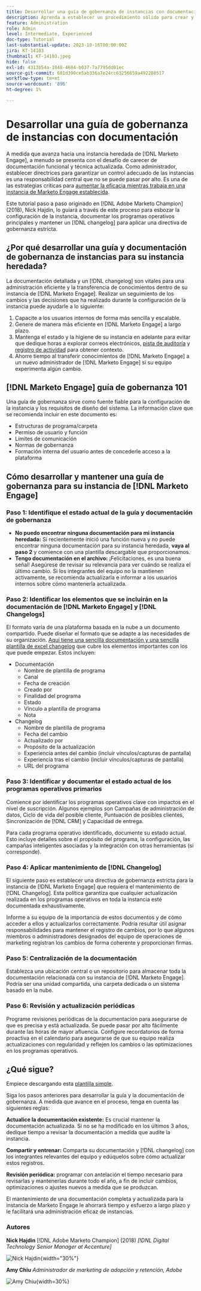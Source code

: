 ```yaml
---
title: Desarrollar una guía de gobernanza de instancias con documentación
description: Aprenda a establecer un procedimiento sólido para crear y mantener la documentación y el registro de cambios para la instancia de Marketo Engage. Esto no solo ahorrará tiempo para el intercambio de conocimientos de su equipo, sino que también mejorará la salud y la eficacia de su instancia.
feature: Administration
role: Admin
level: Intermediate, Experienced
doc-type: Tutorial
last-substantial-update: 2023-10-16T00:00:00Z
jira: KT-14103
thumbnail: KT-14103.jpeg
hide: false
exl-id: 4313b54a-1848-4684-b037-7a7795dd01ec
source-git-commit: 681d390ce5ab336a7e24cc63256659a492288517
workflow-type: tm+mt
source-wordcount: '896'
ht-degree: 1%

---
```


# Desarrollar una guía de gobernanza de instancias con documentación

A medida que avanza hacia una instancia heredada de [!DNL Marketo Engage], a menudo se presenta con el desafío de carecer de documentación funcional y técnica actualizada. Como administrador, establecer directrices para garantizar un control adecuado de las instancias es una responsabilidad central que no se puede pasar por alto. Es una de las estrategias críticas para [aumentar la eficacia mientras trabaja en una instancia de Marketo Engage establecida](https://nation.marketo.com/t5/champion-program-blogs/3-tips-to-increase-your-efficiency-in-an-inherited-instance/ba-p/247582).

Este tutorial paso a paso originado en [!DNL Adobe Marketo Champion] (2018), Nick Hajdin, lo guiará a través de este proceso para esbozar la configuración de la instancia, documentar los programas operativos principales y mantener un [!DNL changelog] para aplicar una directiva de gobernanza estricta.

## ¿Por qué desarrollar una guía y documentación de gobernanza de instancias para su instancia heredada?

La documentación detallada y un [!DNL changelog] son vitales para una administración eficiente y la transferencia de conocimientos dentro de su instancia de [!DNL Marketo Engage]. Realizar un seguimiento de los cambios y las decisiones que ha realizado durante la configuración de la instancia puede ayudarle a lo siguiente:

1. Capacite a los usuarios internos de forma más sencilla y escalable.
2. Genere de manera más eficiente en [!DNL Marketo Engage] a largo plazo.
3. Mantenga el estado y la higiene de su instancia en adelante para evitar que dedique horas a explorar correos electrónicos, [pista de auditoría](https://experienceleague.adobe.com/docs/marketo/using/product-docs/administration/audit-trail/audit-trail-overview.html?lang=es) y [registro de actividad](https://experienceleague.adobe.com/docs/marketo/using/product-docs/core-marketo-concepts/smart-lists-and-static-lists/managing-people-in-smart-lists/locate-the-activity-log-for-a-person.html?lang=es) para obtener contexto.
4. Ahorre tiempo al transferir conocimientos de [!DNL Marketo Engage] a un nuevo administrador de [!DNL Marketo Engage] si su equipo experimenta algún cambio.

## [!DNL Marketo Engage] guía de gobernanza 101

Una guía de gobernanza sirve como fuente fiable para la configuración de la instancia y los requisitos de diseño del sistema. La información clave que se recomienda incluir en este documento es:

* Estructuras de programa/carpeta
* Permiso de usuario y función
* Límites de comunicación
* Normas de gobernanza
* Formación interna del usuario antes de concederle acceso a la plataforma

## Cómo desarrollar y mantener una guía de gobernanza para su instancia de [!DNL Marketo Engage]

### Paso 1: Identifique el estado actual de la guía y documentación de gobernanza

* **No puedo encontrar ninguna documentación para mi instancia heredada:** Si recientemente inició una función nueva y no puede encontrar ninguna documentación para su instancia heredada, **vaya al paso 2** y comience con una plantilla descargable que proporcionamos.
* **Tengo documentación en el archivo:** ¡Felicitaciones, es una buena señal! Asegúrese de revisar su relevancia para ver cuándo se realiza el último cambio. Si los integrantes del equipo no la mantienen activamente, se recomienda actualizarla e informar a los usuarios internos sobre cómo mantenerla actualizada.

### Paso 2: Identificar los elementos que se incluirán en la documentación de [!DNL Marketo Engage] y [!DNL Changelogs]

El formato varía de una plataforma basada en la nube a un documento compartido. Puede diseñar el formato que se adapte a las necesidades de su organización. [Aquí tiene una sencilla documentación y una sencilla plantilla de excel changelog](/help/tutorial-inherited-instance/_assets/downloads/Adobe_Marketo_Engage_Inherited_Instance_Documentation-Changlog.xlsx) que cubre los elementos importantes con los que puede empezar. Estos incluyen:

* Documentación
   * Nombre de plantilla de programa
   * Canal
   * Fecha de creación
   * Creado por
   * Finalidad del programa
   * Estado
   * Vínculo a plantilla de programa
   * Nota
* Changelog
   * Nombre de plantilla de programa
   * Fecha del cambio
   * Actualizado por
   * Propósito de la actualización
   * Experiencia antes del cambio (incluir vínculos/capturas de pantalla)
   * Experiencia tras el cambio (incluir vínculos/capturas de pantalla)
   * URL del programa

### Paso 3: Identificar y documentar el estado actual de los programas operativos primarios

Comience por identificar los programas operativos clave con impactos en el nivel de suscripción. Algunos ejemplos son Campañas de administración de datos, Ciclo de vida del posible cliente, Puntuación de posibles clientes, Sincronización de [!DNL CRM] y Capacidad de entrega.

Para cada programa operativo identificado, documente su estado actual. Esto incluye detalles sobre el propósito del programa, la configuración, las campañas inteligentes asociadas y la integración con otras herramientas (si corresponde).

### Paso 4: Aplicar mantenimiento de [!DNL Changelog]

El siguiente paso es establecer una directiva de gobernanza estricta para la instancia de [!DNL Marketo Engage] que requiera el mantenimiento de [!DNL Changelog]. Esta política garantiza que cualquier actualización realizada en los programas operativos en toda la instancia esté documentada exhaustivamente.

Informe a su equipo de la importancia de estos documentos y de cómo acceder a ellos y actualizarlos correctamente. Podría resultar útil asignar responsabilidades para mantener el registro de cambios, por lo que algunos miembros o administradores designados del equipo de operaciones de marketing registran los cambios de forma coherente y proporcionan firmas.

### Paso 5: Centralización de la documentación

Establezca una ubicación central o un repositorio para almacenar toda la documentación relacionada con su instancia de [!DNL Marketo Engage]. Podría ser una unidad compartida, una carpeta dedicada o un sistema basado en la nube.

### Paso 6: Revisión y actualización periódicas

Programe revisiones periódicas de la documentación para asegurarse de que es precisa y está actualizada. Se puede pasar por alto fácilmente durante las horas de mayor afluencia. Configure recordatorios de forma proactiva en el calendario para asegurarse de que su equipo realiza actualizaciones con regularidad y reflejen los cambios o las optimizaciones en los programas operativos.

## ¿Qué sigue?

Empiece descargando esta [plantilla simple](/help/tutorial-inherited-instance/_assets/downloads/Adobe_Marketo_Engage_Inherited_Instance_Documentation-Changlog.xlsx).

Siga los pasos anteriores para desarrollar la guía y la documentación de gobernanza. A medida que avance en el proceso, tenga en cuenta las siguientes reglas:

**Actualice la documentación existente:**
Es crucial mantener la documentación actualizada. Si no se ha modificado en los últimos 3 años, dedique tiempo a revisar la documentación a medida que audite la instancia.

**Compartir y entrenar:**
Comparta su documentación y [!DNL changelog] con los integrantes relevantes del equipo y edúquelos sobre cómo actualizar estos registros.

**Revisión periódica:** programar con antelación el tiempo necesario para revisarlas y mantenerlas durante todo el año, a fin de incluir cambios, optimizaciones o ajustes nuevos a medida que se produzcan.

El mantenimiento de una documentación completa y actualizada para la instancia de Marketo Engage le ahorrará tiempo y esfuerzo a largo plazo y le facilitará una administración eficaz de instancias.

### Autores

**Nick Hajdin**
[!DNL Adobe Marketo Champion] (2018)
*[!DNL Digital Technology Senior Manager at Accenture]*

![Nick Hajdin](/help/tutorial-inherited-instance/_assets/authors/Customer_Author_Nicholas_Hajdin.png){width="30%"}

**Amy Chiu**
*Administrador de marketing de adopción y retención, Adobe*

![Amy Chiu](/help/tutorial-inherited-instance/_assets/authors/Adobe_Author_Amy_Chiu.png){width=30%}
